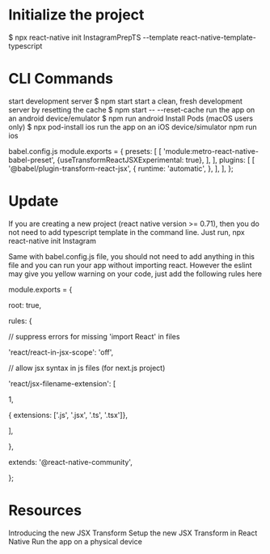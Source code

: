 # Initialize the project
$ npx react-native init InstagramPrepTS --template react-native-template-typescript

# CLI Commands
start development server
$ npm start
start a clean, fresh development server by resetting the cache
$ npm start -- --reset-cache
run the app on an android device/emulator
$ npm run android
Install Pods (macOS users only)
$ npx pod-install ios 
run the app on an iOS device/simulator
npm run ios
 

babel.config.js
module.exports = {
 presets: [
   [
     'module:metro-react-native-babel-preset',
     {useTransformReactJSXExperimental: true},
   ],
 ],
 plugins: [
   [
     '@babel/plugin-transform-react-jsx',
     {
       runtime: 'automatic',
     },
   ],
 ],
};
 

# Update
If you are creating a new project (react native version >= 0.71),  then you do not need to add typescript template in the command line. Just run, npx react-native init Instagram

 

Same with babel.config.js file, you should not need to add anything in this file and you can run your app without importing react. However the eslint may give you yellow warning on your code, just add the following rules here

 

module.exports = {

  root: true,

  rules: {

  // suppress errors for missing 'import React' in files

  'react/react-in-jsx-scope': 'off',

  // allow jsx syntax in js files (for next.js project)

  'react/jsx-filename-extension': [

  1,

 { extensions: ['.js', '.jsx', '.ts', '.tsx']},

 ], 

 },

  extends: '@react-native-community',

};

# Resources
Introducing the new JSX Transform
Setup the new JSX Transform in React Native
Run the app on a physical device
